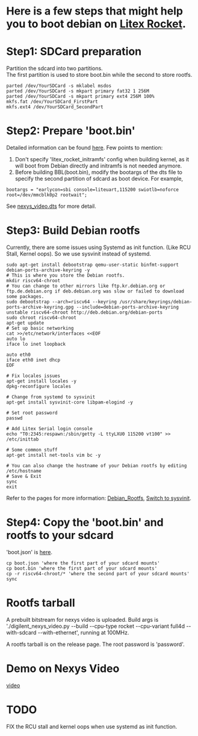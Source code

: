 # Here is a few steps that might help you to boot debian on [Litex Rocket](https://github.com/litex-hub/linux-on-litex-rocket).  
# Step1: SDCard preparation
Partition the sdcard into two partitions.  
The first partition is used to store boot.bin while the second to store rootfs.  
```
parted /dev/YourSDCard -s mklabel msdos  
parted /dev/YourSDCard -s mkpart primary fat32 1 256M  
parted /dev/YourSDCard -s mkpart primary ext4 256M 100%
mkfs.fat /dev/YourSDCard_FirstPart
mkfs.ext4 /dev/YourSDCard_SecondPart
```
# Step2: Prepare 'boot.bin'
Detailed information can be found [here](https://github.com/litex-hub/linux-on-litex-rocket#building-the-software-bootbin-busybox-linux-and-bbl).
Few points to mention:
1) Don't specify 'litex_rocket_initramfs' config when building kernel, as it will boot from Debian directly and initramfs is not needed anymore.
2) Before building BBL(boot.bin), modify the bootargs of the dts file to specify the second partition of sdcard as boot device. For example,
```
bootargs = "earlycon=sbi console=liteuart,115200 swiotlb=noforce root=/dev/mmcblk0p2 rootwait";

```
See [nexys_video.dts](https://github.com/tongchen126/Boot-Debian-On-Litex-Rocket/blob/main/nexys_video_prebuilt/nexys_video.dts) for more detail.

# Step3: Build Debian rootfs
Currently, there are some issues using Systemd as init function. (Like RCU Stall, Kernel oops).
So we use sysvinit instead of systemd.
```
sudo apt-get install debootstrap qemu-user-static binfmt-support debian-ports-archive-keyring -y
# This is where you store the Debian rootfs.
mkdir riscv64-chroot 
# You can change to other mirrors like ftp.kr.debian.org or ftp.de.debian.org if deb.debian.org was slow or failed to download some packages.
sudo debootstrap --arch=riscv64 --keyring /usr/share/keyrings/debian-ports-archive-keyring.gpg --include=debian-ports-archive-keyring unstable riscv64-chroot http://deb.debian.org/debian-ports
sudo chroot riscv64-chroot
apt-get update
# Set up basic networking
cat >>/etc/network/interfaces <<EOF
auto lo
iface lo inet loopback

auto eth0
iface eth0 inet dhcp
EOF

# Fix locales issues
apt-get install locales -y
dpkg-reconfigure locales

# Change from systemd to sysvinit
apt-get install sysvinit-core libpam-elogind -y

# Set root password
passwd

# Add Litex Serial login console
echo "T0:2345:respawn:/sbin/getty -L ttyLXU0 115200 vt100" >> /etc/inittab

# Some common stuff
apt-get install net-tools vim bc -y

# You can also change the hostname of your Debian rootfs by editing /etc/hostname
# Save & Exit
sync
exit
```
Refer to the pages for more information: [Debian_Rootfs](https://wiki.debian.org/RISC-V), [Switch to sysvinit](https://wiki.debian.org/Init).
# Step4: Copy the 'boot.bin' and rootfs to your sdcard
'boot.json' is [here](https://github.com/tongchen126/Boot-Debian-On-Litex-Rocket/blob/main/boot.json).
```
cp boot.json 'where the first part of your sdcard mounts'
cp boot.bin 'where the first part of your sdcard mounts'
cp -r riscv64-chroot/* 'where the second part of your sdcard mounts'
sync
```
# Rootfs tarball
A prebuilt bitstream for nexys video is uploaded. Build args is './digilent_nexys_video.py --build --cpu-type rocket --cpu-variant full4d --with-sdcard --with-ethernet', running at 100MHz.  
  
A rootfs tarball is on the release page. The root password is 'password'.  



# Demo on Nexys Video  
[video](https://user-images.githubusercontent.com/31961076/148379809-498dda97-2297-4b3c-8180-8a1d49f2c028.mp4)

# TODO
FIX the RCU stall and kernel oops when use systemd as init function.

